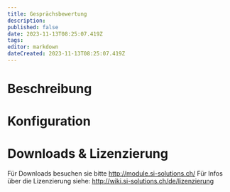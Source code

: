 ```yaml
---
title: Gesprächsbewertung
description: 
published: false
date: 2023-11-13T08:25:07.419Z
tags: 
editor: markdown
dateCreated: 2023-11-13T08:25:07.419Z
---
```


# Beschreibung

# Konfiguration

# Downloads & Lizenzierung
Für Downloads besuchen sie bitte http://module.si-solutions.ch/
Für Infos über die Lizenzierung siehe: http://wiki.si-solutions.ch/de/lizenzierung